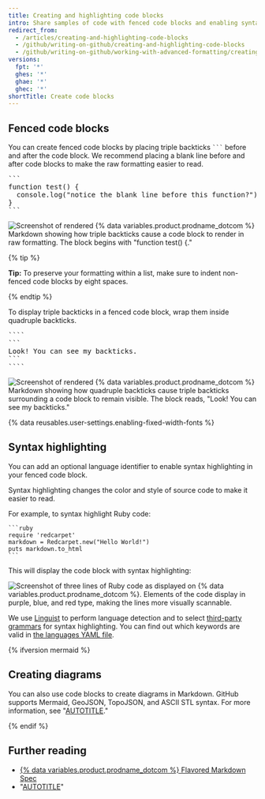 ```yaml
---
title: Creating and highlighting code blocks
intro: Share samples of code with fenced code blocks and enabling syntax highlighting.
redirect_from:
  - /articles/creating-and-highlighting-code-blocks
  - /github/writing-on-github/creating-and-highlighting-code-blocks
  - /github/writing-on-github/working-with-advanced-formatting/creating-and-highlighting-code-blocks
versions:
  fpt: '*'
  ghes: '*'
  ghae: '*'
  ghec: '*'
shortTitle: Create code blocks
---
```


## Fenced code blocks

You can create fenced code blocks by placing triple backticks <code>\`\`\`</code> before and after the code block. We recommend placing a blank line before and after code blocks to make the raw formatting easier to read.

<pre>
```
function test() {
  console.log("notice the blank line before this function?");
}
```
</pre>

![Screenshot of rendered {% data variables.product.prodname_dotcom %} Markdown showing how triple backticks cause a code block to render in raw formatting. The block begins with "function test() {."](/assets/images/help/writing/fenced-code-block-rendered.png)

{% tip %}

**Tip:** To preserve your formatting within a list, make sure to indent non-fenced code blocks by eight spaces.

{% endtip %}

To display triple backticks in a fenced code block, wrap them inside quadruple backticks.

<pre>
````
```
Look! You can see my backticks.
```
````
</pre>

![Screenshot of rendered {% data variables.product.prodname_dotcom %} Markdown showing how quadruple backticks cause triple backticks surrounding a code block to remain visible. The block reads, "Look! You can see my backticks."](/assets/images/help/writing/fenced-code-show-backticks-rendered.png)

{% data reusables.user-settings.enabling-fixed-width-fonts %}

## Syntax highlighting

<!-- If you make changes to this feature, check whether any of the changes affect languages listed in /get-started/learning-about-github/github-language-support. If so, please update the language support article accordingly. -->

You can add an optional language identifier to enable syntax highlighting in your fenced code block.

Syntax highlighting changes the color and style of source code to make it easier to read.

For example, to syntax highlight Ruby code:

    ```ruby
    require 'redcarpet'
    markdown = Redcarpet.new("Hello World!")
    puts markdown.to_html
    ```

This will display the code block with syntax highlighting:  

![Screenshot of three lines of Ruby code as displayed on {% data variables.product.prodname_dotcom %}. Elements of the code display in purple, blue, and red type, making the lines more visually scannable.](/assets/images/help/writing/code-block-syntax-highlighting-rendered.png)

We use [Linguist](https://github.com/github-linguist/linguist) to perform language detection and to select [third-party grammars](https://github.com/github-linguist/linguist/blob/master/vendor/README.md) for syntax highlighting. You can find out which keywords are valid in [the languages YAML file](https://github.com/github-linguist/linguist/blob/master/lib/linguist/languages.yml).

{% ifversion mermaid %}

## Creating diagrams

You can also use code blocks to create diagrams in Markdown. GitHub supports Mermaid, GeoJSON, TopoJSON, and ASCII STL syntax. For more information, see "[AUTOTITLE](/get-started/writing-on-github/working-with-advanced-formatting/creating-diagrams)."

{% endif %}

## Further reading

- [{% data variables.product.prodname_dotcom %} Flavored Markdown Spec](https://github.github.com/gfm/)
- "[AUTOTITLE](/get-started/writing-on-github/getting-started-with-writing-and-formatting-on-github/basic-writing-and-formatting-syntax)"
